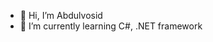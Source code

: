 - 👋 Hi, I’m Abdulvosid
- 🌱 I’m currently learning C#, .NET framework

<!---
ASPCoderuz/ASPCoderuz is a ✨ special ✨ repository because its `README.md` (this file) appears on your GitHub profile.
You can click the Preview link to take a look at your changes.
--->
